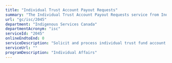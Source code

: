 ```yaml
---
title: "Individual Trust Account Payout Requests"
summary: "The Individual Trust Account Payout Requests service from Indigenous Services Canada is not available end-to-end online, according to the GC Service Inventory."
url: "gc/isc/2045"
department: "Indigenous Services Canada"
departmentAcronym: "isc"
serviceId: "2045"
onlineEndtoEnd: 0
serviceDescription: "Solicit and process individual trust fund account payment requests"
serviceUrl: ""
programDescription: "Individual Affairs"
---
```

